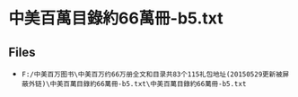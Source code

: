 # 中美百萬目錄約66萬冊-b5.txt

## Files

- `F:/中美百万图书\中美百万约66万册全文和目录共83个115礼包地址(20150529更新被屏蔽外链)\中美百萬目錄約66萬冊-b5.txt\中美百萬目錄約66萬冊-b5.txt`
